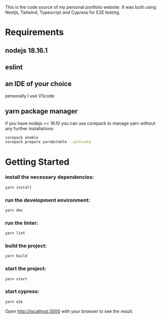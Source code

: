 This is the code source of my personal portfolio website.
It was built using Nextjs, Tailwind, Typescript and Cypress for E2E testing.

# Requirements

## nodejs 18.16.1

## eslint

## an IDE of your choice

personally I use VScode

## yarn package manager

if you have nodejs >= 16.10 you can use corepack to manage yarn without any further installations:

```bash
corepack enable
corepack prepare yarn@stable --activate
```

# Getting Started

### install the necessary dependencies:

```bash
yarn install
```

### run the development environment:

```bash
yarn dev
```

### run the linter:

```bash
yarn lint
```

### build the project:

```bash
yarn build
```

### start the project:

```bash
yarn start
```

### start cypress:

```bash
yarn e2e
```

Open [http://localhost:3000](http://localhost:3000) with your browser to see the result.
